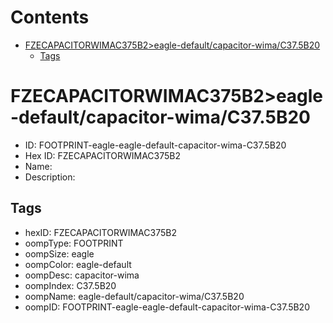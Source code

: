 



Contents
========

* [FZECAPACITORWIMAC375B2>eagle-default/capacitor-wima/C37.5B20](#fzecapacitorwimac375b2eagle-defaultcapacitor-wimac375b20)
	* [Tags](#tags)

# FZECAPACITORWIMAC375B2>eagle-default/capacitor-wima/C37.5B20

- ID: FOOTPRINT-eagle-eagle-default-capacitor-wima-C37.5B20
- Hex ID: FZECAPACITORWIMAC375B2
- Name: 
- Description: 

## Tags

- hexID: FZECAPACITORWIMAC375B2
- oompType: FOOTPRINT
- oompSize: eagle
- oompColor: eagle-default
- oompDesc: capacitor-wima
- oompIndex: C37.5B20
- oompName: eagle-default/capacitor-wima/C37.5B20
- oompID: FOOTPRINT-eagle-eagle-default-capacitor-wima-C37.5B20
